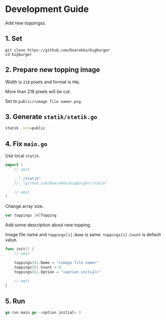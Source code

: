 # Development Guide

Add new toppingss.

## 1. Set

```
git clone https://github.com/Doarakko/bigburger
cd bigburger
```

## 2. Prepare new topping image

Width is `218` pixels and format is `PNG`.

More than 218 pixels will be cut.

Set to `public/<image file name>.png`.

## 3. Generate `statik/statik.go`

```bash
statik -src=public
```

## 4. Fix `main.go`

Use local `statik`.

```go
import (
	// omit

	_ "./statik"
	//_ "github.com/Doarakko/bigburger/statik"

	// omit
)
```

Change array size.

```go
var toppings [n]Topping
```

Add some description about new topping.

Image file name and `toppings[i].Name` is same.
`toppings[i].Count` is default value.

```go
func init() {
	// omit

	toppings[6].Name = "<image file name>"
	toppings[6].Count = 0
	toppings[6].Option = "<option initial>"

	// omit
}
```

## 5. Run

```go
go run main.go -<option initial> 3
```
